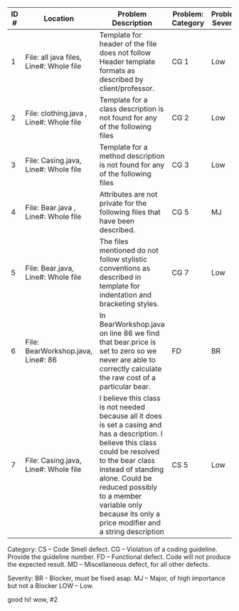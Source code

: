 | ID #  | Location  | Problem Description   | Problem: Category | Problem: Severity  |
|---|---|---|---|--|
| 1 | File: all java files, Line#: Whole file |Template for header of the file does not follow Header template formats as described by client/professor. | CG 1  | Low |
| 2 | File: clothing.java , Line#: Whole file |Template for a class description is not found for any of the following files | CG 2 | Low |
| 3 | File: Casing.java, Line#: Whole file |Template for a method description is not found for any of the following files |CG 3 | Low |
| 4 | File: Bear.java , Line#: Whole file |Attributes are not private for the following files that have been described. |CG 5 | MJ |
| 5 | File: Bear.java, Line#: Whole file|The files mentioned do not follow stylistic conventions as described in template for indentation and bracketing styles. |CG 7 | Low |
| 6 | File: BearWorkshop.java, Line#: 86 | In BearWorkshop.java on line 86 we find that bear.price is set to zero so we never are able to correctly calculate the raw cost of a particular bear. | FD | BR |
| 7 | File: Casing.java, Line#: Whole file | I believe this class is not needed because all it does is set a casing and has a description. I believe this class could be resolved to the bear class instead of standing alone. Could be reduced possibly to a member variable only because its only a price modifier and a string description | CS 5 | Low |

Category:	CS – Code Smell defect. CG – Violation of a coding guideline. Provide the guideline number. FD – Functional defect. Code will not produce the expected result. MD – Miscellaneous defect, for all other defects.

Severity: BR - Blocker, must be fixed asap. MJ – Major, of high importance but not a Blocker LOW – Low.

good hi! wow, #2
